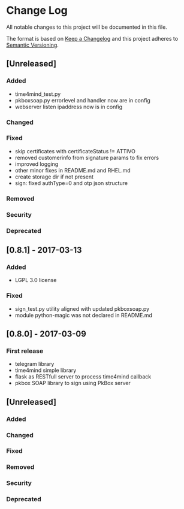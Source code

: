 # Change Log
All notable changes to this project will be documented in this file.

The format is based on [Keep a Changelog](http://keepachangelog.com/)
and this project adheres to [Semantic Versioning](http://semver.org/).

## [Unreleased]
### Added
- time4mind_test.py
- pkboxsoap.py errorlevel and handler now are in config
- webserver listen ipaddress now is in config
### Changed
### Fixed
- skip certificates with certificateStatus != ATTIVO
- removed customerinfo from signature params to fix errors
- improved logging 
- other minor fixes in README.md and RHEL.md
- create storage dir if not present
- sign: fixed authType=0 and otp json structure
### Removed
### Security
### Deprecated


## [0.8.1] - 2017-03-13
### Added
- LGPL 3.0 license
### Fixed
- sign_test.py utility aligned with updated pkboxsoap.py
- module python-magic was not declared in README.md


## [0.8.0] - 2017-03-09
### First release
- telegram library
- time4mind simple library
- flask as RESTfull server to process time4mind callback
- pkbox SOAP library to sign using PkBox server


## [Unreleased]
### Added
### Changed
### Fixed
### Removed
### Security
### Deprecated


